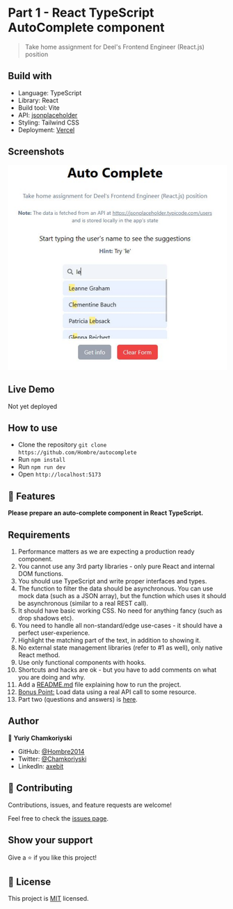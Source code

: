 # Part 1 - React TypeScript AutoComplete component

> Take home assignment for Deel's Frontend Engineer (React.js) position

## Build with

- Language: TypeScript
- Library: React
- Build tool: Vite
- API: [jsonplaceholder](https://jsonplaceholder.typicode.com/users)
- Styling: Tailwind CSS
- Deployment: [Vercel](https://vercel.com)

## Screenshots

![screenshot](./public/Autocomplete.jpg)

## Live Demo

Not yet deployed

## How to use

- Clone the repository `git clone https://github.com/Hombre/autocomplete`
- Run `npm install`
- Run `npm run dev`
- Open `http://localhost:5173`

## 🚀 Features

**Please prepare an auto-complete component in React TypeScript.**

## Requirements

1. Performance matters as we are expecting a production ready
   component.
2. You cannot use any 3rd party libraries - only pure React and internal
   DOM functions.
3. You should use TypeScript and write proper interfaces and types.
4. The function to filter the data should be asynchronous. You can use
   mock data (such as a JSON array), but the function which uses it
   should be asynchronous (similar to a real REST call).
5. It should have basic working CSS. No need for anything fancy (such
   as drop shadows etc).
6. You need to handle all non-standard/edge use-cases - it should have
   a perfect user-experience.
7. Highlight the matching part of the text, in addition to showing it.
8. No external state management libraries (refer to #1 as well), only
   native React method.
9. Use only functional components with hooks.
10. Shortcuts and hacks are ok - but you have to add comments on what
    you are doing and why.
11. Add a <ins>README.md</ins> file explaining how to run the project.
12. <ins>Bonus Point:</ins> Load data using a real API call to some resource.
13. Part two (questions and answers) is [here](./questions.md).

## Author

👤 **Yuriy Chamkoriyski**

- GitHub: [@Hombre2014](https://github.com/Hombre2014)
- Twitter: [@Chamkoriyski](https://twitter.com/Chamkoriyski)
- LinkedIn: [axebit](https://linkedin.com/in/axebit)

## 🤝 Contributing

Contributions, issues, and feature requests are welcome!

Feel free to check the [issues page](https://github.com/Hombre/autocomplete/issues).

## Show your support

Give a ⭐️ if you like this project!

## 📝 License

This project is [MIT](./license.md) licensed.

